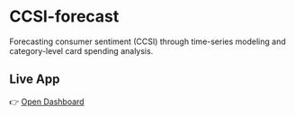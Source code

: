 # CCSI-forecast
Forecasting consumer sentiment (CCSI) through time-series modeling and category-level card spending analysis.

## Live App
👉 [Open Dashboard](https://ccsi-forecast.streamlit.app/)
